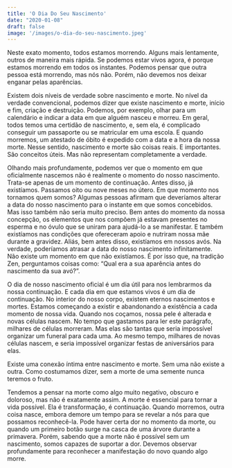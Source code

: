 ```yaml
---
title: 'O Dia Do Seu Nascimento'
date: "2020-01-08"
draft: false
image: '/images/o-dia-do-seu-nascimento.jpeg'
---
```


Neste exato momento, todos estamos morrendo. Alguns mais lentamente, outros de maneira mais rápida. Se podemos estar vivos agora, é porque estamos morrendo em todos os instantes. Podemos pensar que outra pessoa está morrendo, mas nós não. Porém, não devemos nos deixar enganar pelas aparências.

Existem dois níveis de verdade sobre nascimento e morte. No nível da verdade convencional, podemos dizer que existe nascimento e morte, início e fim, criação e destruição. Podemos, por exemplo, olhar para um calendário e indicar a data em que alguém nasceu e morreu. Em geral, todos temos uma certidão de nascimento, e, sem ela, é complicado conseguir um passaporte ou se matricular em uma escola. E quando morremos, um atestado de óbito é expedido com a data e a hora da nossa morte. Nesse sentido, nascimento e morte são coisas reais. E importantes. São conceitos úteis. Mas não representam completamente a verdade.

Olhando mais profundamente, podemos ver que o momento em que oficialmente nascemos não é realmente o momento do nosso nascimento. Trata-se apenas de um momento de continuação. Antes disso, já existíamos. Passamos oito ou nove meses no útero. Em que momento nos tornamos quem somos? Algumas pessoas afirmam que deveríamos alterar a data do nosso nascimento para o instante em que somos concebidos. Mas isso também não seria muito preciso. Bem antes do momento da nossa concepção, os elementos que nos compõem já estavam presentes no esperma e no óvulo que se uniram para ajudá-lo a se manifestar. E também existíamos nas condições que ofereceram apoio e nutriram nossa mãe durante a gravidez. Aliás, bem antes disso, existíamos em nossos avós. Na verdade, poderíamos atrasar a data do nosso nascimento infinitamente. Não existe um momento em que não existíamos. É por isso que, na tradição Zen, perguntamos coisas como: “Qual era a sua aparência antes do nascimento da sua avó?”.

O dia de nosso nascimento oficial é um dia útil para nos lembrarmos da nossa continuação. E cada dia em que estamos vivos é um dia de continuação. No interior do nosso corpo, existem eternos nascimentos e mortes. Estamos começando a existir e abandonando a existência a cada momento de nossa vida. Quando nos coçamos, nossa pele é alterada e novas células nascem. No tempo que gastamos para ler este parágrafo, milhares de células morreram. Mas elas são tantas que seria impossível organizar um funeral para cada uma. Ao mesmo tempo, milhares de novas células nascem, e seria impossível organizar festas de aniversários para elas.

Existe uma conexão íntima entre nascimento e morte. Sem uma não existe a outra. Como costumamos dizer, sem a morte de uma semente nunca teremos o fruto.

Tendemos a pensar na morte como algo muito negativo, obscuro e doloroso, mas não é exatamente assim. A morte é essencial para tornar a vida possível. Ela é transformação, é continuação. Quando morremos, outra coisa nasce, embora demore um tempo para se revelar a nós para que possamos reconhecê-la. Pode haver certa dor no momento da morte, ou quando um primeiro botão surge na casca de uma árvore durante a primavera. Porém, sabendo que a morte não é possível sem um nascimento, somos capazes de suportar a dor. Devemos observar profundamente para reconhecer a manifestação do novo quando algo morre.